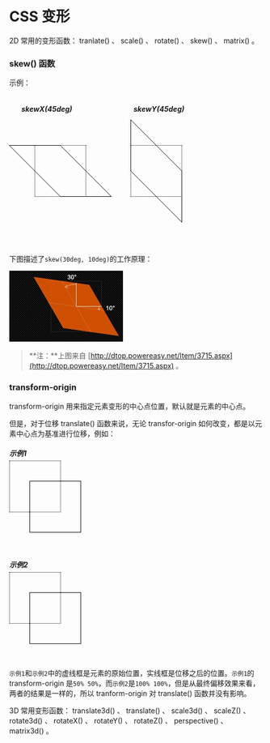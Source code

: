 <!-- config.time: 2015-09-01 -->

# CSS 变形

2D 常用的变形函数： tranlate() 、 scale() 、 rotate() 、 skew() 、 matrix() 。

### skew() 函数

示例：

<style type="text/css">
.demo3 {
    width: 500px;
    height: 300px;
    position: relative;
}
.demo3 .box1, .demo3 .box2, .demo3 .box3, .demo3 .box4 {
    top: 100px;
    left: 50px;
    position: absolute;
    width: 100px;
    height: 100px;
}

.demo3 .box1 {
    border: 1px #000 dotted;
}
.demo3 .box2 {
    border: 1px solid #000;
    transform: skewX(45deg);
}

.demo3 .box3, .demo3 .box4 {
    left: 240px;
}
.demo3 .box3 {
    border: 1px dotted #000;
}
.demo3 .box4 {
    border: 1px solid #000;
    transform: skewY(45deg);
}

.demo3 h5 {
    position: absolute;
    margin: 0;
    top: 20px;
}
.demo3 h5:first-child {
    left: 24px;
}
.demo3 h5:nth-child(4) {
    left: 246px;
}
</style>

<div class="demo3">
    <h5>skewX(45deg)</h5>
    <div class="box1"></div>
    <div class="box2"></div>
    <h5>skewY(45deg)</h5>
    <div class="box3"></div>
    <div class="box4"></div>
</div>

下图描述了`skew(30deg, 10deg)`的工作原理：

![](./imgs/10.jpg)

> **注：**上图来自 [http://dtop.powereasy.net/Item/3715.aspx](http://dtop.powereasy.net/Item/3715.aspx) 。

### transform-origin

transform-origin 用来指定元素变形的中心点位置，默认就是元素的中心点。

但是，对于位移 translate() 函数来说，无论 transfor-origin 如何改变，都是以元素中心点为基准进行位移，例如：

<style type="text/css">
.demo1 {
    width: 200px;
    height: 200px;
    position: relative;
}
.demo1 .box1, .demo1 .box2 {
    top: 25px;
    width: 100px;
    height: 100px;
    position: absolute;
}
.demo1 .box1 {
    border: 1px dotted #000;
}
.demo1 .box2 {
    border: 1px solid #000;
    transform: translate(40px, 40px);
    transform-origin: 50% 50%;
}
</style>

<div class="demo1">
    <h5>示例1</h5>
    <div class="box1"></div>
    <div class="box2"></div>
</div>

<style type="text/css">
.demo2 {
    width: 200px;
    height: 200px;
    position: relative;
}
.demo2 .box1, .demo2 .box2 {
    top: 25px;
    width: 100px;
    height: 100px;
    position: absolute;
}
.demo2 .box1 {
    border: 1px dotted #000;
}
.demo2 .box2 {
    border: 1px solid #000;
    transform: translate(40px, 40px);
    transform-origin: 100% 100%;
}
</style>

<div class="demo2">
    <h5>示例2</h5>
    <div class="box1"></div>
    <div class="box2"></div>
</div>

`示例1`和`示例2`中的虚线框是元素的原始位置，实线框是位移之后的位置。`示例1`的 transform-origin 是`50% 50%`，而`示例2`是`100% 100%`，但是从最终偏移效果来看，两者的结果是一样的，所以 tranform-origin 对 translate() 函数并没有影响。

3D 常用变形函数： translate3d() 、 translate() 、 scale3d() 、 scaleZ() 、 rotate3d() 、 rotateX() 、 rotateY() 、 rotateZ() 、 perspective() 、 matrix3d() 。